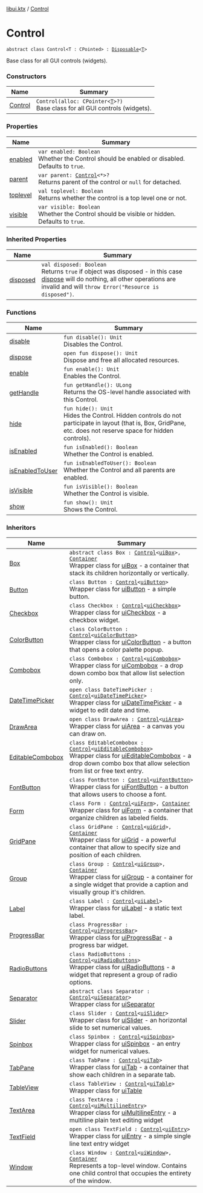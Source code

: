 [libui.ktx](../README.md) / [Control](README.md)

# Control

`abstract class Control<T : CPointed> : `[`Disposable`](../-disposable/README.md)`<`[`T`](README.md#T)`>`

Base class for all GUI controls (widgets).

### Constructors

| Name | Summary |
|---|---|
| [Control](-control.md) | `Control(alloc: CPointer<`[`T`](README.md#T)`>?)`<br>Base class for all GUI controls (widgets). |

### Properties

| Name | Summary |
|---|---|
| [enabled](enabled.md) | `var enabled: Boolean`<br>Whether the Control should be enabled or disabled. Defaults to `true`. |
| [parent](parent.md) | `var parent: `[`Control`](README.md)`<*>?`<br>Returns parent of the control or `null` for detached. |
| [toplevel](toplevel.md) | `val toplevel: Boolean`<br>Returns whether the control is a top level one or not. |
| [visible](visible.md) | `var visible: Boolean`<br>Whether the Control should be visible or hidden. Defaults to `true`. |

### Inherited Properties

| Name | Summary |
|---|---|
| [disposed](../-disposable/disposed.md) | `val disposed: Boolean`<br>Returns `true` if object was disposed - in this case [dispose](../-disposable/dispose.md) will do nothing, all other operations are invalid and will `throw Error("Resource is disposed")`. |

### Functions

| Name | Summary |
|---|---|
| [disable](disable.md) | `fun disable(): Unit`<br>Disables the Control. |
| [dispose](dispose.md) | `open fun dispose(): Unit`<br>Dispose and free all allocated resources. |
| [enable](enable.md) | `fun enable(): Unit`<br>Enables the Control. |
| [getHandle](get-handle.md) | `fun getHandle(): ULong`<br>Returns the OS-level handle associated with this Control. |
| [hide](hide.md) | `fun hide(): Unit`<br>Hides the Control. Hidden controls do not participate in layout (that is, Box, GridPane, etc. does not reserve space for hidden controls). |
| [isEnabled](is-enabled.md) | `fun isEnabled(): Boolean`<br>Whether the Control is enabled. |
| [isEnabledToUser](is-enabled-to-user.md) | `fun isEnabledToUser(): Boolean`<br>Whether the Control and all parents are enabled. |
| [isVisible](is-visible.md) | `fun isVisible(): Boolean`<br>Whether the Control is visible. |
| [show](show.md) | `fun show(): Unit`<br>Shows the Control. |

### Inheritors

| Name | Summary |
|---|---|
| [Box](../-box/README.md) | `abstract class Box : `[`Control`](README.md)`<`[`uiBox`](../../libui/ui-box.md)`>, `[`Container`](../-container/README.md)<br>Wrapper class for [uiBox](../../libui/ui-box.md) - a container that stack its children horizontally or vertically. |
| [Button](../-button/README.md) | `class Button : `[`Control`](README.md)`<`[`uiButton`](../../libui/ui-button.md)`>`<br>Wrapper class for [uiButton](../../libui/ui-button.md) - a simple button. |
| [Checkbox](../-checkbox/README.md) | `class Checkbox : `[`Control`](README.md)`<`[`uiCheckbox`](../../libui/ui-checkbox.md)`>`<br>Wrapper class for [uiCheckbox](../../libui/ui-checkbox.md) - a checkbox widget. |
| [ColorButton](../-color-button/README.md) | `class ColorButton : `[`Control`](README.md)`<`[`uiColorButton`](../../libui/ui-color-button.md)`>`<br>Wrapper class for [uiColorButton](../../libui/ui-color-button.md) - a button that opens a color palette popup. |
| [Combobox](../-combobox/README.md) | `class Combobox : `[`Control`](README.md)`<`[`uiCombobox`](../../libui/ui-combobox.md)`>`<br>Wrapper class for [uiCombobox](../../libui/ui-combobox.md) - a drop down combo box that allow list selection only. |
| [DateTimePicker](../-date-time-picker/README.md) | `open class DateTimePicker : `[`Control`](README.md)`<`[`uiDateTimePicker`](../../libui/ui-date-time-picker.md)`>`<br>Wrapper class for [uiDateTimePicker](../../libui/ui-date-time-picker.md) - a widget to edit date and time. |
| [DrawArea](../-draw-area/README.md) | `open class DrawArea : `[`Control`](README.md)`<`[`uiArea`](../../libui/ui-area.md)`>`<br>Wrapper class for [uiArea](../../libui/ui-area.md) - a canvas you can draw on. |
| [EditableCombobox](../-editable-combobox/README.md) | `class EditableCombobox : `[`Control`](README.md)`<`[`uiEditableCombobox`](../../libui/ui-editable-combobox.md)`>`<br>Wrapper class for [uiEditableCombobox](../../libui/ui-editable-combobox.md) - a drop down combo box that allow selection from list or free text entry. |
| [FontButton](../-font-button/README.md) | `class FontButton : `[`Control`](README.md)`<`[`uiFontButton`](../../libui/ui-font-button.md)`>`<br>Wrapper class for [uiFontButton](../../libui/ui-font-button.md) - a button that allows users to choose a font. |
| [Form](../-form/README.md) | `class Form : `[`Control`](README.md)`<`[`uiForm`](../../libui/ui-form.md)`>, `[`Container`](../-container/README.md)<br>Wrapper class for [uiForm](../../libui/ui-form.md) - a container that organize children as labeled fields. |
| [GridPane](../-grid-pane/README.md) | `class GridPane : `[`Control`](README.md)`<`[`uiGrid`](../../libui/ui-grid.md)`>, `[`Container`](../-container/README.md)<br>Wrapper class for [uiGrid](../../libui/ui-grid.md) - a powerful container that allow to specify size and position of each children. |
| [Group](../-group/README.md) | `class Group : `[`Control`](README.md)`<`[`uiGroup`](../../libui/ui-group.md)`>, `[`Container`](../-container/README.md)<br>Wrapper class for [uiGroup](../../libui/ui-group.md) - a container for a single widget that provide a caption and visually group it's children. |
| [Label](../-label/README.md) | `class Label : `[`Control`](README.md)`<`[`uiLabel`](../../libui/ui-label.md)`>`<br>Wrapper class for [uiLabel](../../libui/ui-label.md) - a static text label. |
| [ProgressBar](../-progress-bar/README.md) | `class ProgressBar : `[`Control`](README.md)`<`[`uiProgressBar`](../../libui/ui-progress-bar.md)`>`<br>Wrapper class for [uiProgressBar](../../libui/ui-progress-bar.md) - a progress bar widget. |
| [RadioButtons](../-radio-buttons/README.md) | `class RadioButtons : `[`Control`](README.md)`<`[`uiRadioButtons`](../../libui/ui-radio-buttons.md)`>`<br>Wrapper class for [uiRadioButtons](../../libui/ui-radio-buttons.md) - a widget that represent a group of radio options. |
| [Separator](../-separator/README.md) | `abstract class Separator : `[`Control`](README.md)`<`[`uiSeparator`](../../libui/ui-separator.md)`>`<br>Wrapper class for [uiSeparator](../../libui/ui-separator.md) |
| [Slider](../-slider/README.md) | `class Slider : `[`Control`](README.md)`<`[`uiSlider`](../../libui/ui-slider.md)`>`<br>Wrapper class for [uiSlider](../../libui/ui-slider.md) - an horizontal slide to set numerical values. |
| [Spinbox](../-spinbox/README.md) | `class Spinbox : `[`Control`](README.md)`<`[`uiSpinbox`](../../libui/ui-spinbox.md)`>`<br>Wrapper class for [uiSpinbox](../../libui/ui-spinbox.md) - an entry widget for numerical values. |
| [TabPane](../-tab-pane/README.md) | `class TabPane : `[`Control`](README.md)`<`[`uiTab`](../../libui/ui-tab.md)`>`<br>Wrapper class for [uiTab](../../libui/ui-tab.md) - a container that show each children in a separate tab. |
| [TableView](../-table-view/README.md) | `class TableView : `[`Control`](README.md)`<`[`uiTable`](../../libui/ui-table.md)`>`<br>Wrapper class for [uiTable](../../libui/ui-table.md) |
| [TextArea](../-text-area/README.md) | `class TextArea : `[`Control`](README.md)`<`[`uiMultilineEntry`](../../libui/ui-multiline-entry.md)`>`<br>Wrapper class for [uiMultilineEntry](../../libui/ui-multiline-entry.md) - a multiline plain text editing widget |
| [TextField](../-text-field/README.md) | `open class TextField : `[`Control`](README.md)`<`[`uiEntry`](../../libui/ui-entry.md)`>`<br>Wrapper class for [uiEntry](../../libui/ui-entry.md) - a simple single line text entry widget |
| [Window](../-window/README.md) | `class Window : `[`Control`](README.md)`<`[`uiWindow`](../../libui/ui-window.md)`>, `[`Container`](../-container/README.md)<br>Represents a top-level window. Contains one child control that occupies the entirety of the window. |
